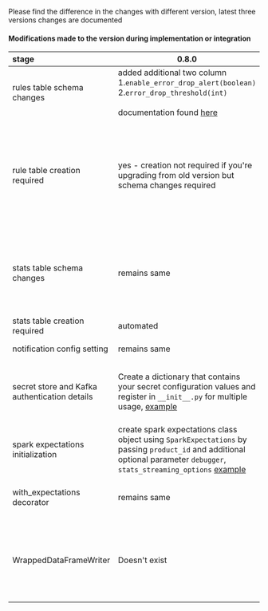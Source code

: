 Please find the difference in the changes with different version, latest three versions changes are documented

#### Modifications made to the version during implementation or integration



| stage                                         | 0.8.0                                                                                                                                                                                                                                        | 1.0.0                                                                                                                    | 1.2.0                                                                                        |  
|:----------------------------------------------|----------------------------------------------------------------------------------------------------------------------------------------------------------------------------------------------------------------------------------------------|--------------------------------------------------------------------------------------------------------------------------|----------------------------------------------------------------------------------------------|
| rules table schema changes                    | added additional two column <br> 1.`enable_error_drop_alert(boolean)` <br> 2.`error_drop_threshold(int)` <br><br> documentation found [here](https://engineering.nike.com/spark-expectations/0.8.1/getting-started/setup/)                  | Remains same                                                                                                             | Remains same                                                                                 |                                             
| rule table creation required                  | yes - creation not required if you're upgrading from old version but schema changes required                                                                                                                                                 | yes - creation not required if you're upgrading from old version but schema changes required                             | yes - creation not required if you're upgrading from old version but schema changes required |   
| stats table schema changes                    | remains same                                                                                                                                                                                                                                 | Remains Same                                                                                                             | Remains same. Additionally all row dq rules stats get in row dq rules summary             |                              
| stats table creation required                 | automated                                                                                                                                                                                                                                    | Remains Same                                                                                                             | Remains same                                                                                 |
| notification config setting                   | remains same                                                                                                                                                                                                                                 | Remains Same                                                                                                             | Remains same                                                                                 |
| secret store and Kafka authentication details | Create a dictionary that contains your secret configuration values and register in `__init__.py` for multiple usage, [example](https://engineering.nike.com/spark-expectations/0.8.1/examples/)                                              | Remains Same. You can disable streaming if needed, in SparkExpectations class                                            | Remains same                                                                                 |
| spark expectations initialization             | create spark expectations class object using `SparkExpectations` by passing `product_id` and additional optional parameter `debugger`, `stats_streaming_options`  [example](https://engineering.nike.com/spark-expectations/0.8.1/examples/) | New arguments are added. Please follow this - [example](https://engineering.nike.com/spark-expectations/1.0.0/examples/) | Remains same                                                                                 |
| with_expectations decorator                   | remains same                                                                                                                                                                                                                                 | New arguments are added. Please follow this - [example](https://engineering.nike.com/spark-expectations/1.0.0/examples/) | Remains same                                                                                 |
| WrappedDataFrameWriter                        | Doesn't exist                                                                                                                                                                                                                                | This is new and users need to provider the writer object to record the spark conf that need to be used while writing - [example](https://engineering.nike.com/spark-expectations/1.0.0/examples/)  | Remains same                                                                                 |


  
